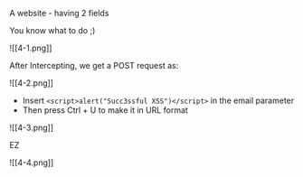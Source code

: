 
A website - having 2 fields

You know what to do ;)

![[4-1.png]]

After Intercepting, we get a POST request as:

![[4-2.png]]

- Insert `<script>alert("Succ3ssful XSS")</script>` in the email parameter
- Then press Ctrl + U to make it in URL format

![[4-3.png]]

EZ

![[4-4.png]]

